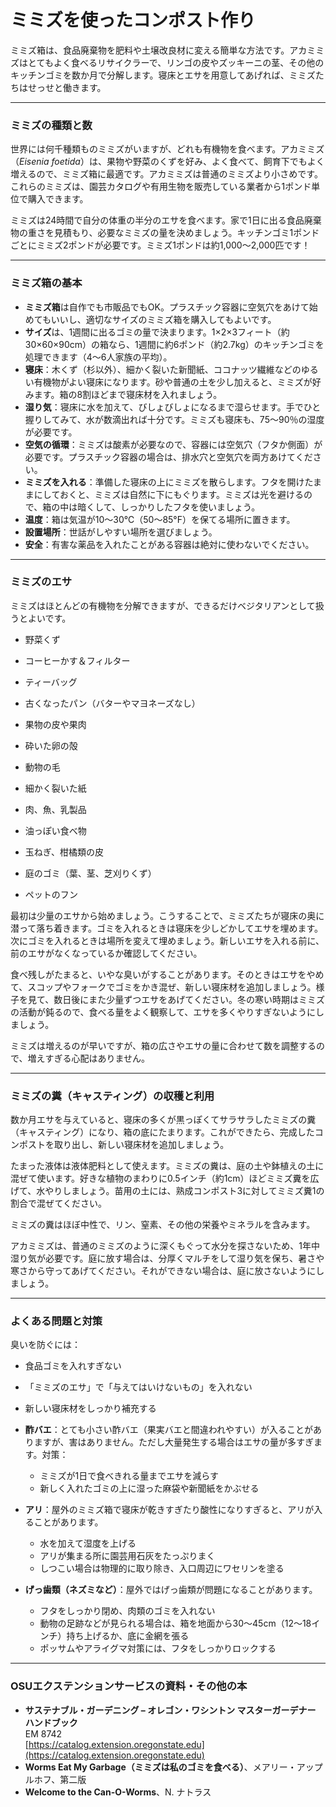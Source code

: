 # ミミズを使ったコンポスト作り

ミミズ箱は、食品廃棄物を肥料や土壌改良材に変える簡単な方法です。アカミミズはとてもよく食べるリサイクラーで、リンゴの皮やズッキーニの茎、その他のキッチンゴミを数か月で分解します。寝床とエサを用意してあげれば、ミミズたちはせっせと働きます。

---

### ミミズの種類と数

世界には何千種類ものミミズがいますが、どれも有機物を食べます。アカミミズ（*Eisenia foetida*）は、果物や野菜のくずを好み、よく食べて、飼育下でもよく増えるので、ミミズ箱に最適です。アカミミズは普通のミミズより小さめです。これらのミミズは、園芸カタログや有用生物を販売している業者から1ポンド単位で購入できます。

ミミズは24時間で自分の体重の半分のエサを食べます。家で1日に出る食品廃棄物の重さを見積もり、必要なミミズの量を決めましょう。キッチンゴミ1ポンドごとにミミズ2ポンドが必要です。ミミズ1ポンドは約1,000〜2,000匹です！

---

### ミミズ箱の基本

- **ミミズ箱**は自作でも市販品でもOK。プラスチック容器に空気穴をあけて始めてもいいし、適切なサイズのミミズ箱を購入してもよいです。
- **サイズ**は、1週間に出るゴミの量で決まります。1×2×3フィート（約30×60×90cm）の箱なら、1週間に約6ポンド（約2.7kg）のキッチンゴミを処理できます（4～6人家族の平均）。
- **寝床**：木くず（杉以外）、細かく裂いた新聞紙、ココナッツ繊維などのゆるい有機物がよい寝床になります。砂や普通の土を少し加えると、ミミズが好みます。箱の8割ほどまで寝床材を入れましょう。
- **湿り気**：寝床に水を加えて、びしょびしょになるまで湿らせます。手でひと握りしてみて、水が数滴出れば十分です。ミミズも寝床も、75～90％の湿度が必要です。
- **空気の循環**：ミミズは酸素が必要なので、容器には空気穴（フタか側面）が必要です。プラスチック容器の場合は、排水穴と空気穴を両方あけてください。
- **ミミズを入れる**：準備した寝床の上にミミズを散らします。フタを開けたままにしておくと、ミミズは自然に下にもぐります。ミミズは光を避けるので、箱の中は暗くして、しっかりしたフタを使いましょう。
- **温度**：箱は気温が10～30℃（50～85°F）を保てる場所に置きます。
- **設置場所**：世話がしやすい場所を選びましょう。
- **安全**：有害な薬品を入れたことがある容器は絶対に使わないでください。

---

### ミミズのエサ

ミミズはほとんどの有機物を分解できますが、できるだけベジタリアンとして扱うとよいです。


- 野菜くず
- コーヒーかす＆フィルター
- ティーバッグ
- 古くなったパン（バターやマヨネーズなし）
- 果物の皮や果肉
- 砕いた卵の殻
- 動物の毛
- 細かく裂いた紙


- 肉、魚、乳製品
- 油っぽい食べ物
- 玉ねぎ、柑橘類の皮
- 庭のゴミ（葉、茎、芝刈りくず）
- ペットのフン

最初は少量のエサから始めましょう。こうすることで、ミミズたちが寝床の奥に潜って落ち着きます。ゴミを入れるときは寝床を少しどかしてエサを埋めます。次にゴミを入れるときは場所を変えて埋めましょう。新しいエサを入れる前に、前のエサがなくなっているか確認してください。

食べ残しがたまると、いやな臭いがすることがあります。そのときはエサをやめて、スコップやフォークでゴミをかき混ぜ、新しい寝床材を追加しましょう。様子を見て、数日後にまた少量ずつエサをあげてください。冬の寒い時期はミミズの活動が鈍るので、食べる量をよく観察して、エサを多くやりすぎないようにしましょう。

ミミズは増えるのが早いですが、箱の広さやエサの量に合わせて数を調整するので、増えすぎる心配はありません。

---

### ミミズの糞（キャスティング）の収穫と利用

数か月エサを与えていると、寝床の多くが黒っぽくてサラサラしたミミズの糞（キャスティング）になり、箱の底にたまります。これができたら、完成したコンポストを取り出し、新しい寝床材を追加しましょう。

たまった液体は液体肥料として使えます。ミミズの糞は、庭の土や鉢植えの土に混ぜて使います。好きな植物のまわりに0.5インチ（約1cm）ほどミミズ糞を広げて、水やりしましょう。苗用の土には、熟成コンポスト3に対してミミズ糞1の割合で混ぜてください。

ミミズの糞はほぼ中性で、リン、窒素、その他の栄養やミネラルを含みます。

アカミミズは、普通のミミズのように深くもぐって水分を探さないため、1年中湿り気が必要です。庭に放す場合は、分厚くマルチをして湿り気を保ち、暑さや寒さから守ってあげてください。それができない場合は、庭に放さないようにしましょう。

---

### よくある問題と対策


臭いを防ぐには：

- 食品ゴミを入れすぎない
- 「ミミズのエサ」で「与えてはいけないもの」を入れない
- 新しい寝床材をしっかり補充する


- **酢バエ**：とても小さい酢バエ（果実バエと間違われやすい）が入ることがありますが、害はありません。ただし大量発生する場合はエサの量が多すぎます。対策：
  - ミミズが1日で食べきれる量までエサを減らす
  - 新しく入れたゴミの上に湿った麻袋や新聞紙をかぶせる
- **アリ**：屋外のミミズ箱で寝床が乾きすぎたり酸性になりすぎると、アリが入ることがあります。
  - 水を加えて湿度を上げる
  - アリが集まる所に園芸用石灰をたっぷりまく
  - しつこい場合は物理的に取り除き、入口周辺にワセリンを塗る
- **げっ歯類（ネズミなど）**：屋外ではげっ歯類が問題になることがあります。
  - フタをしっかり閉め、肉類のゴミを入れない
  - 動物の足跡などが見られる場合は、箱を地面から30～45cm（12～18インチ）持ち上げるか、底に金網を張る
  - ポッサムやアライグマ対策には、フタをしっかりロックする

---

### OSUエクステンションサービスの資料・その他の本

- **サステナブル・ガーデニング – オレゴン・ワシントン マスターガーデナー ハンドブック**  
  EM 8742  
  [https://catalog.extension.oregonstate.edu](https://catalog.extension.oregonstate.edu)
- **Worms Eat My Garbage（ミミズは私のゴミを食べる）**、メアリー・アップルホフ、第二版
- **Welcome to the Can-O-Worms**、N. ナトラス
